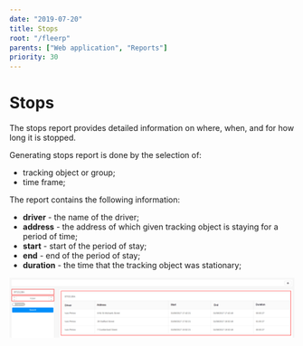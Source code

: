 ```yaml
---
date: "2019-07-20"
title: Stops
root: "/fleerp"
parents: ["Web application", "Reports"]
priority: 30
---
```


# Stops

The stops report provides detailed information on where, when, and for how long it is stopped.

Generating stops report is done by the selection of:

- tracking object or group;
- time frame;

The report contains the following information:

- **driver** - the name of the driver;
- **address** - the address of which given tracking object is staying for a period of time;
- **start** - start of the period of stay;
- **end** - end of the period of stay;
- **duration** - the time that the tracking object was stationary;

![Stops](stops-en.png)
